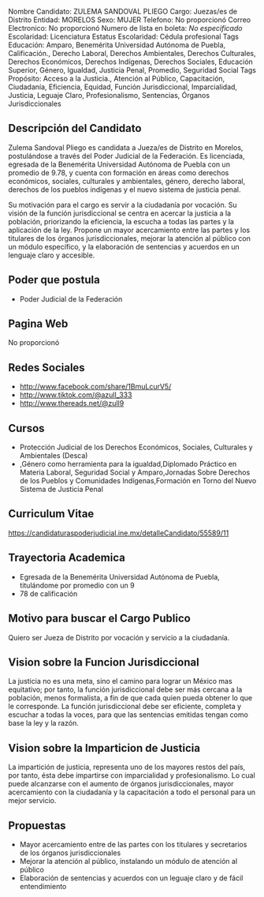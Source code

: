 Nombre Candidato: ZULEMA SANDOVAL PLIEGO
Cargo: Juezas/es de Distrito
Entidad: MORELOS
Sexo: MUJER
Telefono: No proporcionó
Correo Electronico: No proporcionó
Numero de lista en boleta: *No especificado*
Escolaridad: Licenciatura
Estatus Escolaridad: Cédula profesional
Tags Educación: Amparo, Benemérita Universidad Autónoma de Puebla, Calificación., Derecho Laboral, Derechos Ambientales, Derechos Culturales, Derechos Económicos, Derechos Indígenas, Derechos Sociales, Educación Superior, Género, Igualdad, Justicia Penal, Promedio, Seguridad Social
Tags Propósito: Acceso a la Justicia., Atención al Público, Capacitación, Ciudadanía, Eficiencia, Equidad, Función Jurisdiccional, Imparcialidad, Justicia, Leguaje Claro, Profesionalismo, Sentencias, Órganos Jurisdiccionales


## Descripción del Candidato 

Zulema Sandoval Pliego es candidata a Jueza/es de Distrito en Morelos, postulándose a través del Poder Judicial de la Federación. Es licenciada, egresada de la Benemérita Universidad Autónoma de Puebla con un promedio de 9.78, y cuenta con formación en áreas como derechos económicos, sociales, culturales y ambientales, género, derecho laboral, derechos de los pueblos indígenas y el nuevo sistema de justicia penal.

Su motivación para el cargo es servir a la ciudadanía por vocación. Su visión de la función jurisdiccional se centra en acercar la justicia a la población, priorizando la eficiencia, la escucha a todas las partes y la aplicación de la ley. Propone un mayor acercamiento entre las partes y los titulares de los órganos jurisdiccionales, mejorar la atención al público con un módulo específico, y la elaboración de sentencias y acuerdos en un lenguaje claro y accesible.


## Poder que postula

- Poder Judicial de la Federación


## Pagina Web

No proporcionó


## Redes Sociales

- http://www.facebook.com/share/1BmuLcurV5/
- http://www.tiktok.com/@azull_333
- http://www.thereads.net/@zull9


## Cursos

- Protección Judicial de los Derechos Económicos, Sociales, Culturales y Ambientales (Desca)
- ,Género como herramienta para la igualdad,Diplomado Práctico en Materia Laboral, Seguridad Social y Amparo,Jornadas Sobre Derechos de los Pueblos y Comunidades Indígenas,Formación en Torno del Nuevo Sistema de Justicia Penal


## Curriculum Vitae

https://candidaturaspoderjudicial.ine.mx/detalleCandidato/55589/11


## Trayectoria Academica

- Egresada de la Benemérita Universidad Autónoma de Puebla, titulándome por promedio con un 9
- 78 de calificación


## Motivo para buscar el Cargo Publico

Quiero ser Jueza de Distrito por vocación y servicio a la ciudadanía.


## Vision sobre la Funcion Jurisdiccional

La justicia no es una meta, sino el camino para lograr un México mas equitativo; por tanto, la función jurisdiccional debe ser más cercana a la población, menos formalista, a fin de que cada quien pueda obtener lo que le corresponde. La función jurisdiccional debe ser eficiente, completa y escuchar a todas la voces, para que las sentencias emitidas tengan como base la ley y la razón.


## Vision sobre la Imparticion de Justicia

La impartición de justicia, representa uno de los mayores restos del país, por tanto, ésta debe impartirse con imparcialidad y profesionalismo. Lo cual puede alcanzarse con el aumento de órganos jurisdiccionales, mayor acercamiento con la ciudadanía y la capacitación a todo el personal para un mejor servicio.


## Propuestas

- Mayor acercamiento entre de las partes con los titulares y secretarios de los órganos jurisdiccionales
- Mejorar la atención al público, instalando un módulo de atención al público
- Elaboración de sentencias y acuerdos con un leguaje claro y de fácil entendimiento


